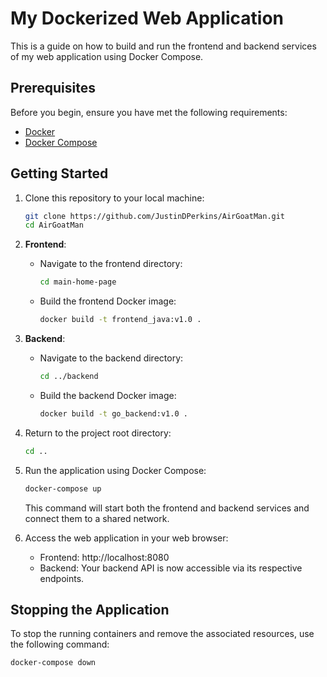 # My Dockerized Web Application

This is a guide on how to build and run the frontend and backend services of my web application using Docker Compose.

## Prerequisites

Before you begin, ensure you have met the following requirements:

- [Docker](https://docs.docker.com/get-docker/)
- [Docker Compose](https://docs.docker.com/compose/install/)

## Getting Started

1. Clone this repository to your local machine:

    ```bash
    git clone https://github.com/JustinDPerkins/AirGoatMan.git
    cd AirGoatMan
    ```

2. **Frontend**:

    - Navigate to the frontend directory:

        ```bash
        cd main-home-page
        ```

    - Build the frontend Docker image:

        ```bash
        docker build -t frontend_java:v1.0 .
        ```

3. **Backend**:

    - Navigate to the backend directory:

        ```bash
        cd ../backend
        ```

    - Build the backend Docker image:

        ```bash
        docker build -t go_backend:v1.0 .
        ```

4. Return to the project root directory:

    ```bash
    cd ..
    ```

5. Run the application using Docker Compose:

    ```bash
    docker-compose up
    ```

    This command will start both the frontend and backend services and connect them to a shared network.

6. Access the web application in your web browser:

    - Frontend: http://localhost:8080
    - Backend: Your backend API is now accessible via its respective endpoints.

## Stopping the Application

To stop the running containers and remove the associated resources, use the following command:

```bash
docker-compose down
